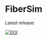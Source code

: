 # FiberSim

Latest release:

[![DOI](https://zenodo.org/badge/248878056.svg)](https://zenodo.org/badge/latestdoi/248878056)


